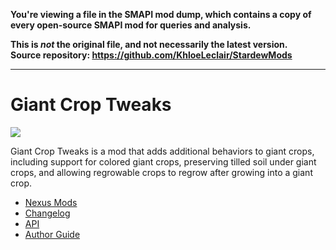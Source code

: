 **You're viewing a file in the SMAPI mod dump, which contains a copy of every open-source SMAPI mod
for queries and analysis.**

**This is _not_ the original file, and not necessarily the latest version.**  
**Source repository: https://github.com/KhloeLeclair/StardewMods**

----

# Giant Crop Tweaks

![](https://staticdelivery.nexusmods.com/mods/1303/images/14370/14370-1667674749-1350082864.png)

Giant Crop Tweaks is a mod that adds additional behaviors to giant crops,
including support for colored giant crops, preserving tilled soil under
giant crops, and allowing regrowable crops to regrow after growing into
a giant crop.

* [Nexus Mods](https://www.nexusmods.com/stardewvalley/mods/14370)
* [Changelog](https://github.com/KhloeLeclair/StardewMods/blob/main/GiantCropTweaks/CHANGELOG.md)
* [API](https://github.com/KhloeLeclair/StardewMods/blob/main/GiantCropTweaks/IGiantCropTweaks.cs)
* [Author Guide](https://github.com/KhloeLeclair/StardewMods/blob/main/GiantCropTweaks/author-guide.md)
